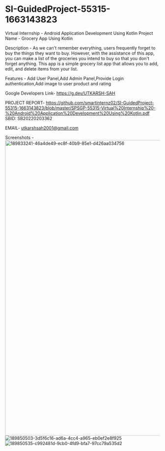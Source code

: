 # SI-GuidedProject-55315-1663143823
Virtual Internship - Android Application Development Using Kotlin
Project Name -
Grocery App Using Kotlin

Description -
As we can't remember everything, users frequently forget to buy the things they want to buy. However, with the assistance of this app, you can make a list of the groceries you intend to buy so that you don't forget anything.
This app is a simple grocery list app that allows you to add, edit, and delete items from your list.

Features -
Add User Panel,Add Admin Panel,Provide Login authentication,Add image to user product and rating

Google Developers Link- https://g.dev/UTKARSH-SAH

PROJECT REPORT- https://github.com/smartinternz02/SI-GuidedProject-55315-1663143823/blob/master/SPSGP-55315-Virtual%20Internship%20-%20Android%20Application%20Development%20Using%20Kotlin.pdf
SBID: SB20220203362

EMAIL- utkarshsah2001@gmail.com

Screenshots -
<img width="960" alt="189833241-46a4de49-ec8f-40b9-85e1-d426aa034756" src="https://user-images.githubusercontent.com/109952131/192140601-a0ad6704-2df8-4ecd-a87d-fa1e38d5069c.png">
![189850503-3d5f6c16-ad6a-4cc4-a965-eb0ef2e8f925](https://user-images.githubusercontent.com/109952131/192140607-56672a3f-4510-4fb0-8853-cbd1409ce810.jpg)
![189850535-c992481d-9cb0-4fd9-bfa7-97cc79a535d2](https://user-images.githubusercontent.com/109952131/192140610-a36d4993-2ac8-43f1-8fb5-d785600c2e70.jpg)

